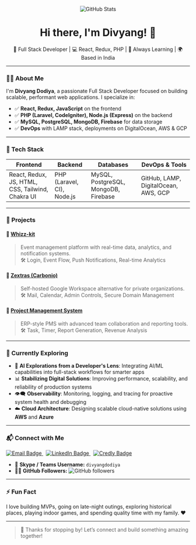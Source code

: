 <p align="center">
  <img src="https://github-profile-summary-cards.vercel.app/api/cards/profile-details?username=divyangdodiya&theme=highcontrast" alt="GitHub Stats" />
</p>

<h1 align="center">Hi there, I'm Divyang! 👋</h1>

<p align="center">
  🚀 Full Stack Developer | 💻 React, Redux, PHP | 🧠 Always Learning | 🌍 Based in India
</p>

---

### 👨‍💻 About Me

I'm **Divyang Dodiya**, a passionate Full Stack Developer focused on building scalable, performant web applications. I specialize in:

- ✅ **React, Redux, JavaScript** on the frontend  
- ✅ **PHP (Laravel, CodeIgniter), Node.js (Express)** on the backend  
- ✅ **MySQL, PostgreSQL, MongoDB, Firebase** for data storage  
- ✅ **DevOps** with LAMP stack, deployments on DigitalOcean, AWS & GCP

---

### 🧰 Tech Stack

| Frontend | Backend | Databases | DevOps & Tools |
|---------|---------|-----------|----------------|
| React, Redux, JS, HTML, CSS, Tailwind, Chakra UI | PHP (Laravel, CI), Node.js | MySQL, PostgreSQL, MongoDB, Firebase | GitHub, LAMP, DigitalOcean, AWS, GCP |

---

### 🚧 Projects

#### 🔹 [Whizz-kit](#)
> Event management platform with real-time data, analytics, and notification systems.  
🛠️ Login, Event Flow, Push Notifications, Real-time Analytics

#### 🔹 [Zextras (Carbonio)](#)
> Self-hosted Google Workspace alternative for private organizations.  
🛠️ Mail, Calendar, Admin Controls, Secure Domain Management

#### 🔹 [Project Management System](#)
> ERP-style PMS with advanced team collaboration and reporting tools.  
🛠️ Task, Timer, Report Generation, Revenue Analysis

---

### 🌱 Currently Exploring

- 🤖 **AI Explorations from a Developer's Lens**: Integrating AI/ML capabilities into full-stack workflows for smarter apps  
- 📊 **Stabilizing Digital Solutions**: Improving performance, scalability, and reliability of production systems  
- 👁️‍🗨️ **Observability**: Monitoring, logging, and tracing for proactive system health and debugging  
- ☁️ **Cloud Architecture**: Designing scalable cloud-native solutions using **AWS** and **Azure**

---

### 📬 Connect with Me

<p align="left">
  <a href="mailto:devxdodiya@gmail.com">
    <img src="https://img.shields.io/badge/Email-devxdodiya@gmail.com-D14836?style=for-the-badge&logo=gmail&logoColor=white" alt="Email Badge" />
  </a>
  &nbsp;
  <a href="https://www.linkedin.com/in/divyang-dodiya/" target="_blank">
    <img src="https://img.shields.io/badge/LinkedIn-divyang--dodiya-0A66C2?style=for-the-badge&logo=linkedin&logoColor=white" alt="LinkedIn Badge" />
  </a>
  &nbsp;
  <a href="https://www.credly.com/users/divyang-dodiya" target="_blank">
    <img src="https://img.shields.io/badge/Credly-Certifications-orange?style=for-the-badge&logo=credly&logoColor=white" alt="Credly Badge" />
  </a>
</p>

- 💬 **Skype / Teams Username:** `divyangdodiya`  
- 🧑‍💻 **GitHub Followers:** ![GitHub followers](https://img.shields.io/github/followers/divyangdodiya?label=Follow&style=social)

---

### ⚡ Fun Fact

I love building MVPs, going on late-night outings, exploring historical places, playing indoor games, and spending quality time with my family. ❤️

---

> 👀 Thanks for stopping by! Let’s connect and build something amazing together!
